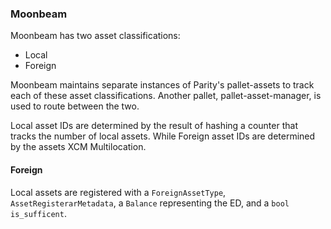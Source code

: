 ### Moonbeam

Moonbeam has two asset classifications: 

* Local
* Foreign

Moonbeam maintains separate instances of Parity's pallet-assets to track each of
these asset classifications. Another pallet, pallet-asset-manager, is used to 
route between the two.

Local asset IDs are determined by the result of hashing a counter that tracks
the number of local assets. While Foreign asset IDs are determined by the assets
XCM Multilocation.

#### Foreign

Local assets are registered with a `ForeignAssetType`, `AssetRegisterarMetadata`, a `Balance` representing the ED, and a `bool` `is_sufficent`.
